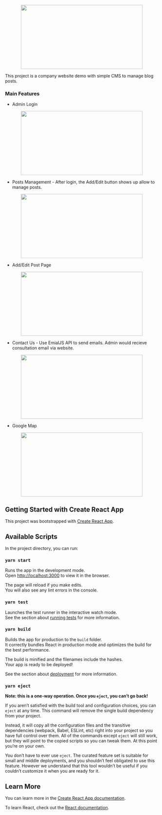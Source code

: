 <p align="center">
<img src="C:/Users/YUME/Desktop/blog-project/public/project-img.png" width="400" height="210"/>


This project is a company website demo with simple CMS to manage blog posts. 


### Main Features
- Admin Login
<p align="center">
<img src="C:/Users/YUME/Desktop/blog-project/public/admin-login.png" width="400" height="210"/>

- Posts Management - After login, the Add/Edit button shows up allow to manage posts. 
<p align="center">
<img src="C:/Users/YUME/Desktop/blog-project/public/admin-management.png" width="400" height="210"/>

- Add/Edit Post Page
<p align="center">
<img src="C:/Users/YUME/Desktop/blog-project/public/add-post.png" width="400" height="210"/>

- Contact Us - Use EmialJS API to send emails. Admin would recieve consultation email via website. 
<p align="center">
<img src="C:/Users/YUME/Desktop/blog-project/public/contact-form.png" width="400" height="210"/>

- Google Map 
<p align="center">
<img src="C:/Users/YUME/Desktop/blog-project/public/map.png" width="400" height="210"/>




## Getting Started with Create React App

This project was bootstrapped with [Create React App](https://github.com/facebook/create-react-app).

## Available Scripts

In the project directory, you can run:

### `yarn start`

Runs the app in the development mode.\
Open [http://localhost:3000](http://localhost:3000) to view it in the browser.

The page will reload if you make edits.\
You will also see any lint errors in the console.

### `yarn test`

Launches the test runner in the interactive watch mode.\
See the section about [running tests](https://facebook.github.io/create-react-app/docs/running-tests) for more information.

### `yarn build`

Builds the app for production to the `build` folder.\
It correctly bundles React in production mode and optimizes the build for the best performance.

The build is minified and the filenames include the hashes.\
Your app is ready to be deployed!

See the section about [deployment](https://facebook.github.io/create-react-app/docs/deployment) for more information.

### `yarn eject`

**Note: this is a one-way operation. Once you `eject`, you can’t go back!**

If you aren’t satisfied with the build tool and configuration choices, you can `eject` at any time. This command will remove the single build dependency from your project.

Instead, it will copy all the configuration files and the transitive dependencies (webpack, Babel, ESLint, etc) right into your project so you have full control over them. All of the commands except `eject` will still work, but they will point to the copied scripts so you can tweak them. At this point you’re on your own.

You don’t have to ever use `eject`. The curated feature set is suitable for small and middle deployments, and you shouldn’t feel obligated to use this feature. However we understand that this tool wouldn’t be useful if you couldn’t customize it when you are ready for it.

## Learn More

You can learn more in the [Create React App documentation](https://facebook.github.io/create-react-app/docs/getting-started).

To learn React, check out the [React documentation](https://reactjs.org/).
